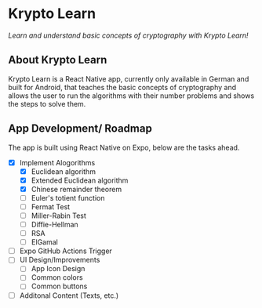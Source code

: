 # Krypto Learn

*Learn and understand basic concepts of cryptography with Krypto Learn!*

## About Krypto Learn

Krypto Learn is a React Native app, currently only available in German and built for Android, that teaches the basic concepts of cryptography and allows the user to run the algorithms with their number problems and shows the steps to solve them.

## App Development/ Roadmap

The app is built using React Native on Expo, below are the tasks ahead.

- [x] Implement Alogorithms
  - [x] Euclidean algorithm
  - [x] Extended Euclidean algorithm
  - [x] Chinese remainder theorem
  - [ ] Euler's totient function
  - [ ] Fermat Test
  - [ ] Miller-Rabin Test
  - [ ] Diffie-Hellman
  - [ ] RSA
  - [ ] ElGamal
- [ ] Expo GitHub Actions Trigger
- [ ] UI Design/Improvements
    - [ ] App Icon Design
    - [ ] Common colors
    - [ ] Common buttons
- [ ] Additonal Content (Texts, etc.)
